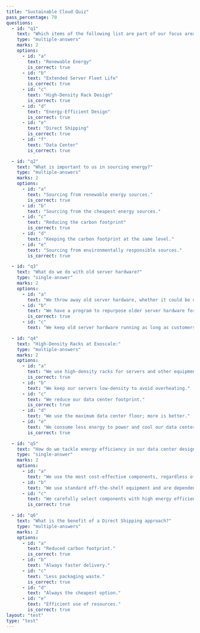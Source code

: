 ```yaml
---
title: "Sustainable Cloud Quiz"
pass_percentage: 70
questions:
  - id: "q1"
    text: "Which items of the following list are part of our focus areas for 'Sustainable Cloud'?"
    type: "multiple-answers"
    marks: 2
    options:
      - id: "a"
        text: "Renewable Energy"
        is_correct: true
      - id: "b"
        text: "Extended Server Fleet Life"
        is_correct: true
      - id: "c"
        text: "High-Density Rack Design"
        is_correct: true
      - id: "d"
        text: "Energy-Efficient Design"
        is_correct: true
      - id: "e"
        text: "Direct Shipping"
        is_correct: true
      - id: "f"
        text: "Data Center"
        is_correct: true

  - id: "q2"
    text: "What is important to us in sourcing energy?"
    type: "multiple-answers"
    marks: 2
    options:
      - id: "a"
        text: "Sourcing from renewable energy sources."
        is_correct: true
      - id: "b"
        text: "Sourcing from the cheapest energy sources."
      - id: "c"
        text: "Reducing the carbon footprint"
        is_correct: true
      - id: "d"
        text: "Keeping the carbon footprint at the same level."
      - id: "e"
        text: "Sourcing from environmentally responsible sources."
        is_correct: true

  - id: "q3"
    text: "What do we do with old server hardware?"
    type: "single-answer"
    marks: 2
    options:
      - id: "a"
        text: "We throw away old server hardware, whether it could be used elsewhere or not."
      - id: "b"
        text: "We have a program to repurpose older server hardware for non-customer-facing workloads."
        is_correct: true
      - id: "c"
        text: "We keep old server hardware running as long as customers complain about performance."

  - id: "q4"
    text: "High-Density Racks at Exoscale:"
    type: "multiple-answers"
    marks: 2
    options:
      - id: "a"
        text: "We use high-density racks for servers and other equipment."
        is_correct: true
      - id: "b"
        text: "We keep our servers low-density to avoid overheating."
      - id: "c"
        text: "We reduce our data center footprint."
        is_correct: true
      - id: "d"
        text: "We use the maximum data center floor; more is better."
      - id: "e"
        text: "We consume less energy to power and cool our data centers."
        is_correct: true

  - id: "q5"
    text: "How do we tackle energy efficiency in our data center design?"
    type: "single-answer"
    marks: 2
    options:
      - id: "a"
        text: "We use the most cost-effective components, regardless of energy consumption."
      - id: "b"
        text: "We use standard off-the-shelf equipment and are dependent on manufacturer configuration."
      - id: "c"
        text: "We carefully select components with high energy efficiency to reduce energy consumption."
        is_correct: true

  - id: "q6"
    text: "What is the benefit of a Direct Shipping approach?"
    type: "multiple-answers"
    marks: 2
    options:
      - id: "a"
        text: "Reduced carbon footprint."
        is_correct: true
      - id: "b"
        text: "Always faster delivery."
      - id: "c"
        text: "Less packaging waste."
        is_correct: true
      - id: "d"
        text: "Always the cheapest option."
      - id: "e"
        text: "Efficient use of resources."
        is_correct: true
layout: "test"
type: "test"
---
```

